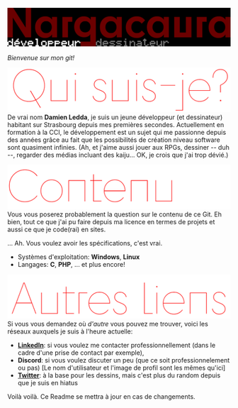 ![Header](Readme_img/Header.png)

*Bienvenue sur mon git!*

![Who am I?](Readme_img/WhoamI.png)
De vrai nom **Damien Ledda**, je suis un jeune développeur (et dessinateur) habitant sur Strasbourg depuis mes premières secondes. Actuellement en formation à la CCI, le développement est un sujet qui me passionne depuis des années grâce au fait que les possibilités de création niveau software sont quasiment infinies. (Ah, et j'aime aussi jouer aux RPGs, dessiner -- duh --, regarder des médias incluant des kaiju... OK, je crois que j'ai trop dévié.)

![Content](Readme_img/Content.png)
Vous vous poserez probablement la question sur le contenu de ce Git. Eh bien, tout ce que j'ai pu faire depuis ma licence en termes de projets et aussi ce que je code(rai) en sites.

... Ah. Vous voulez avoir les spécifications, c'est vrai.
- Systèmes d'exploitation: **Windows**, **Linux**
- Langages: **C**, **PHP**, ... et plus encore!

![Other links](Readme_img/OtherLinks.png)
Si vous vous demandez où *d'autre* vous pouvez me trouver, voici les réseaux auxquels je suis à l'heure actuelle:
- **[LinkedIn](https://www.linkedin.com/in/damien-ledda/)**: si vous voulez me contacter professionnellement (dans le cadre d'une prise de contact par exemple),
- **Discord**: si vous voulez discuter un peu (que ce soit professionnelement ou pas) [Le nom d'utilisateur et l'image de profil sont les mêmes qu'ici]
- **[Twitter](https://twitter.com/Aurawushi)**: à la base pour les dessins, mais c'est plus du random depuis que je suis en hiatus

Voilà voilà. Ce Readme se mettra à jour en cas de changements.
